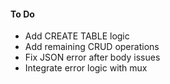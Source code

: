 #### To Do
- Add CREATE TABLE logic
- Add remaining CRUD operations
- Fix JSON error after body issues
- Integrate error logic with mux
